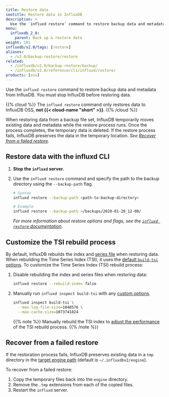 ```yaml
---
title: Restore data
seotitle: Restore data in InfluxDB
description: >
  Use the `influxd restore` command to restore backup data and metadata from InfluxDB.
menu:
  influxdb_2_0:
    parent: Back up & restore data
weight: 101
influxdb/v2.0/tags: [restore]
aliases:
  - /v2.0/backup-restore/restore
related:
  - /influxdb/v2.0/backup-restore/backup/
  - /influxdb/v2.0/reference/cli/influxd/restore/
products: [oss]
---
```


Use the `influxd restore` command to restore backup data and metadata from InfluxDB.
You must stop InfluxDB before restoring data.

{{% cloud %}}
The `influxd restore` command only restores data to InfluxDB OSS, **not {{< cloud-name "short" >}}**.
{{% /cloud %}}

When restoring data from a backup file set, InfluxDB temporarily moves existing
data and metadata while the restore process runs.
Once the process completes, the temporary data is deleted.
If the restore process fails, InfluxDB preserves the data in the temporary location.
_See [Recover from a failed restore](#recover-from-a-failed-restore)._

## Restore data with the influxd CLI
1. **Stop the `influxd` server.**
2. Use the `influxd restore` command and specify the path to the backup directory
   using the `--backup-path` flag.

    ```sh
    # Syntax
    influxd restore --backup-path <path-to-backup-directory>

    # Example
    influxd restore --backup-path ~/backups/2020-01-20_12-00/
    ```

    _For more information about restore options and flags, see the
    [`influxd restore` documentation](/influxdb/v2.0/reference/cli/influxd/restore/)._

## Customize the TSI rebuild process
By default, InfluxDB rebuilds the index and [series file](/influxdb/v2.0/reference/glossary/#series-file) when restoring data.
When rebuilding the Time Series Index (TSI), it uses the
[default `build-tsi` options](/influxdb/v2.0/reference/cli/influxd/inspect/build-tsi/).
To customize the Time Series Index (TSI) rebuild process:

1. Disable rebuilding the index and series files when restoring data:

    ```sh
    influxd restore --rebuild-index false
    ```

2. Manually run `influxd inspect build-tsi` with any
   [custom options](/influxdb/v2.0/reference/cli/influxd/inspect/build-tsi/#flags).

    ```sh
    influxd inspect build-tsi \
      --max-log-file-size=1048576 \
      --max-cache-size=1073741824
    ```

    {{% note %}}
Manually rebuild the TSI index to [adjust the performance](/influxdb/v2.0/reference/cli/influxd/inspect/build-tsi/#adjust-performance)
of the TSI rebuild process.
    {{% /note %}}

## Recover from a failed restore
If the restoration process fails, InfluxDB preserves existing data in a `tmp`
directory in the [target engine path](/influxdb/v2.0/reference/cli/influxd/restore/#flags)
(default is `~/.influxdbv2/engine`).

To recover from a failed restore:

1. Copy the temporary files back into the `engine` directory.
2. Remove the `.tmp` extensions from each of the copied files.
3. Restart the `influxd` server.
